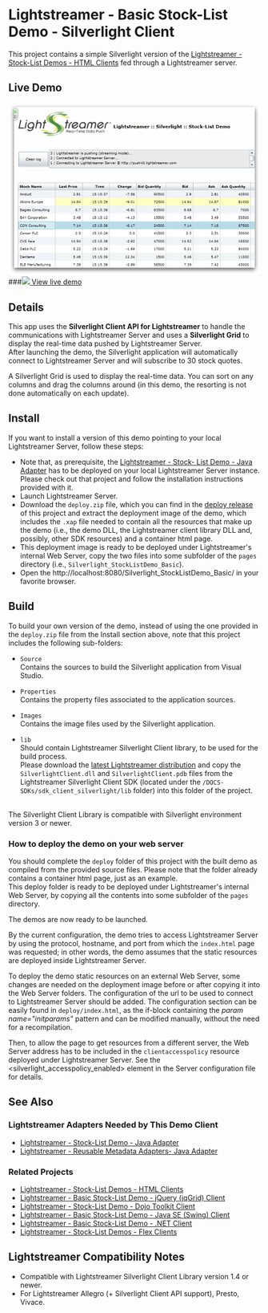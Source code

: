 # Lightstreamer - Basic Stock-List Demo - Silverlight Client 

<!-- START DESCRIPTION lightstreamer-example-stocklist-client-silverlight -->

This project contains a simple Silverlight version of the [Lightstreamer - Stock-List Demos - HTML Clients](https://github.com/Lightstreamer/Lightstreamer-example-Stocklist-client-javascript) fed through a Lightstreamer server.

## Live Demo

[![screenshot](screen_silverlight_large.png)](http://demos.lightstreamer.com/Silverlight_StockListDemo)<br>
###[![](http://demos.lightstreamer.com/site/img/play.png) View live demo](http://demos.lightstreamer.com/Silverlight_StockListDemo)<br>

## Details

This app uses the <b>Silverlight Client API for Lightstreamer</b> to handle the communications with Lightstreamer Server and uses a <b>Silverlight Grid</b> to display the real-time data pushed by Lightstreamer Server.<br>
After launching the demo, the Silverlight application will automatically connect to Lightstreamer Server and will subscribe to 30 stock quotes.<br>

A Silverlight Grid is used to display the real-time data. You can sort on any columns and drag the columns around (in this demo, the resorting is not done automatically on each update).

<!-- END DESCRIPTION lightstreamer-example-stocklist-client-silverlight -->

## Install

If you want to install a version of this demo pointing to your local Lightstreamer Server, follow these steps:

* Note that, as prerequisite, the [Lightstreamer - Stock- List Demo - Java Adapter](https://github.com/Lightstreamer/Lightstreamer-example-Stocklist-adapter-java) has to be deployed on your local Lightstreamer Server instance. Please check out that project and follow the installation instructions provided with it.
* Launch Lightstreamer Server.
* Download the `deploy.zip` file, which you can find in the [deploy release](https://github.com/Lightstreamer/Lightstreamer-example-StockList-client-silverlight/releases) of this project and extract the deployment image of the demo, which includes the `.xap` file needed to contain all the resources that make up the demo (i.e., the demo DLL, the Lightstreamer client library DLL and, possibly, other SDK resources) and a container html page.
* This deployment image is ready to be deployed under Lightstreamer's internal Web Server, copy the two files into some subfolder of the `pages` directory (i.e., `Silverlight_StockListDemo_Basic`).<br>
* Open the http://localhost:8080/Silverlight_StockListDemo_Basic/ in your favorite browser.

## Build

To build your own version of the demo, instead of using the one provided in the `deploy.zip` file from the Install section above, note that this project includes the following sub-folders:
* `Source`<br>
  Contains the sources to build the Silverlight application from Visual Studio.

* `Properties`<br>
  Contains the property files associated to the application sources.
  
* `Images`<br>
  Contains the image files used by the Silverlight application.

* `lib`<br>
  Should contain Lightstreamer Silverlight Client library, to be used for the build process.<br>
  Please download the [latest Lightstreamer distribution](http://www.lightstreamer.com/download) and copy the `SilverlightClient.dll` and `SilverlightClient.pdb` files from the Lightstreamer Silverlight Client SDK (located under the `/DOCS-SDKs/sdk_client_silverlight/lib` folder) into this folder of the project.
  
<br>
The Silverlight Client Library is compatible with Silverlight environment version 3 or newer.

### How to deploy the demo on your web server

You should complete the `deploy` folder of this project with the built demo as compiled from the provided source files. Please note that the folder already contains a container html page, just as an example.<br>
This deploy folder is ready to be deployed under Lightstreamer's internal Web Server, by copying all the contents into some subfolder of the `pages` directory.

The demos are now ready to be launched.

By the current configuration, the demo tries to access Lightstreamer Server by using the protocol, hostname, and port from which the `index.html` page was requested; in other words, the demo assumes that the static resources are deployed inside Lightstreamer Server.<br>

To deploy the demo static resources on an external Web Server, some changes are needed on the deployment image before or after copying it into the Web Server folders.
The configuration of the url to be used to connect to Lightstreamer Server should be added. The configuration section can be easily found in `deploy/index.html`, as the if-block containing the *param name="initparams"* pattern and can be modified manually, without the need for a recompilation.<br>

Then, to allow the page to get resources from a different server, the Web Server address has to be included in the `clientaccesspolicy` resource deployed under Lightstreamer Server. See the <silverlight_accesspolicy_enabled> element in the Server configuration file for details.

## See Also

### Lightstreamer Adapters Needed by This Demo Client

<!-- START RELATED_ENTRIES -->
* [Lightstreamer - Stock-List Demo - Java Adapter](https://github.com/Lightstreamer/Lightstreamer-example-Stocklist-adapter-java)
* [Lightstreamer - Reusable Metadata Adapters- Java Adapter](https://github.com/Lightstreamer/Lightstreamer-example-ReusableMetadata-adapter-java)

<!-- END RELATED_ENTRIES -->

### Related Projects

* [Lightstreamer - Stock-List Demos - HTML Clients](https://github.com/Lightstreamer/Lightstreamer-example-Stocklist-client-javascript)
* [Lightstreamer - Basic Stock-List Demo - jQuery (jqGrid) Client](https://github.com/Lightstreamer/Lightstreamer-example-StockList-client-jquery)
* [Lightstreamer - Stock-List Demo - Dojo Toolkit Client](https://github.com/Lightstreamer/Lightstreamer-example-StockList-client-dojo)
* [Lightstreamer - Basic Stock-List Demo - Java SE (Swing) Client](https://github.com/Lightstreamer/Lightstreamer-example-StockList-client-java)
* [Lightstreamer - Basic Stock-List Demo - .NET Client](https://github.com/Lightstreamer/Lightstreamer-example-StockList-client-dotnet)
* [Lightstreamer - Stock-List Demos - Flex Clients](https://github.com/Lightstreamer/Lightstreamer-example-StockList-client-flex)

## Lightstreamer Compatibility Notes

* Compatible with Lightstreamer Silverlight Client Library version 1.4 or newer.
* For Lightstreamer Allegro (+ Silverlight Client API support), Presto, Vivace.
